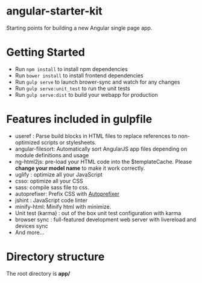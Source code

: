 # angular-starter-kit
Starting points for building a new Angular single page app.

# Getting Started

- Run `npm install` to install npm dependencies
- Run `bower install` to install frontend dependencies
- Run `gulp serve` to launch brower-sync and watch for any changes
- Run `gulp serve:unit_test` to run the unit tests
- Run `gulp serve:dist` to build your webapp for production 

# Features included in gulpfile
- useref : Parse build blocks in HTML files to replace references to non-optimized scripts or stylesheets.
- angular-filesort: Automatically sort AngularJS app files depending on module definitions and usage
- ng-html2js: pre-load your HTML code into the $templateCache. Please **change your model name** to make it work correctly.
- uglify : optimize all your JavaScript
- csso: optimize all your CSS
- sass: compile sass file to css.
- autoprefixer: Prefix CSS with [Autoprefixer](https://github.com/postcss/autoprefixer-core)
- jshint : JavaScript code linter
- minify-html: Minify html with minimize.
- Unit test (karma) : out of the box unit test configuration with karma
- browser sync : full-featured development web server with livereload and devices sync
- And more...

# Directory structure
The root directory is **app/**
